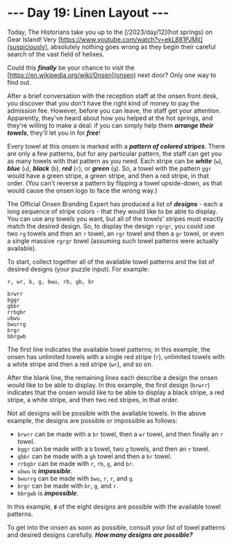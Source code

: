 # --- Day 19: Linen Layout ---

Today, The Historians take you up to the [/2023/day/12](hot springs) on Gear Island! Very [https://www.youtube.com/watch?v=ekL881PJMjI](suspiciously), absolutely nothing goes wrong as they begin their careful search of the vast field of helixes.


Could this <em><b>finally</b></em> be your chance to visit the [https://en.wikipedia.org/wiki/Onsen](onsen) next door? Only one way to find out.


After a brief conversation with the reception staff at the onsen front desk, you discover that you don't have the right kind of money to pay the admission fee. However, before you can leave, the staff get your attention. Apparently, they've heard about how you helped at the hot springs, and they're willing to make a deal: if you can simply help them <em><b>arrange their towels</b></em>, they'll let you in for <em><b>free</b></em>!


Every towel at this onsen is marked with a <em><b>pattern of colored stripes</b></em>. There are only a few patterns, but for any particular pattern, the staff can get you as many towels with that pattern as you need. Each <span title="It really seems like they've gathered a lot of magic into the towel colors.">stripe</span> can be <em><b>white</b></em> (<code>w</code>), <em><b>blue</b></em> (<code>u</code>), <em><b>black</b></em> (<code>b</code>), <em><b>red</b></em> (<code>r</code>), or <em><b>green</b></em> (<code>g</code>). So, a towel with the pattern <code>ggr</code> would have a green stripe, a green stripe, and then a red stripe, in that order. (You can't reverse a pattern by flipping a towel upside-down, as that would cause the onsen logo to face the wrong way.)


The Official Onsen Branding Expert has produced a list of <em><b>designs</b></em> - each a long sequence of stripe colors - that they would like to be able to display. You can use any towels you want, but all of the towels' stripes must exactly match the desired design. So, to display the design <code>rgrgr</code>, you could use two <code>rg</code> towels and then an <code>r</code> towel, an <code>rgr</code> towel and then a <code>gr</code> towel, or even a single massive <code>rgrgr</code> towel (assuming such towel patterns were actually available).


To start, collect together all of the available towel patterns and the list of desired designs (your puzzle input). For example:


<pre><code>r, wr, b, g, bwu, rb, gb, br

brwrr
bggr
gbbr
rrbgbr
ubwu
bwurrg
brgr
bbrgwb
</code></pre>
The first line indicates the available towel patterns; in this example, the onsen has unlimited towels with a single red stripe (<code>r</code>), unlimited towels with a white stripe and then a red stripe (<code>wr</code>), and so on.


After the blank line, the remaining lines each describe a design the onsen would like to be able to display. In this example, the first design (<code>brwrr</code>) indicates that the onsen would like to be able to display a black stripe, a red stripe, a white stripe, and then two red stripes, in that order.


Not all designs will be possible with the available towels. In the above example, the designs are possible or impossible as follows:


<ul>
<li><code>brwrr</code> can be made with a <code>br</code> towel, then a <code>wr</code> towel, and then finally an <code>r</code> towel.</li>
<li><code>bggr</code> can be made with a <code>b</code> towel, two <code>g</code> towels, and then an <code>r</code> towel.</li>
<li><code>gbbr</code> can be made with a <code>gb</code> towel and then a <code>br</code> towel.</li>
<li><code>rrbgbr</code> can be made with <code>r</code>, <code>rb</code>, <code>g</code>, and <code>br</code>.</li>
<li><code>ubwu</code> is <em><b>impossible</b></em>.</li>
<li><code>bwurrg</code> can be made with <code>bwu</code>, <code>r</code>, <code>r</code>, and <code>g</code>.</li>
<li><code>brgr</code> can be made with <code>br</code>, <code>g</code>, and <code>r</code>.</li>
<li><code>bbrgwb</code> is <em><b>impossible</b></em>.</li>
</ul>
In this example, <code><em><b>6</b></em></code> of the eight designs are possible with the available towel patterns.


To get into the onsen as soon as possible, consult your list of towel patterns and desired designs carefully. <em><b>How many designs are possible?</b></em>


